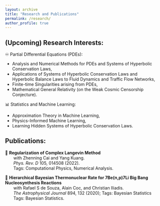 ```yaml
---
layout: archive
title: "Research and Publications"
permalink: /research/
author_profile: true
---
```


## **(Upcoming) Research Interests:**

♾️ Partial Differential Equations (PDEs): 
  -  Analysis and Numerical Methods for PDEs and Systems of Hyperbolic Conservation Laws,
  -  Applications of Systems of Hyperbolic Conservation Laws and Hyperbolic Balance Laws to Fluid Dynamics and Traffic Flow Networks,
  -  Finite-time Singularities arising from PDEs,
  -  Mathematical General Relativity (on the Weak Cosmic Censorship Conjecture).

📊 Statistics and Machine Learning:
  -  Approximation Theory in Machine Learning,
  -  Physics-Informed Machine Learning,
  -  Learning Hidden Systems of Hyperbolic Conservation Laws.

## **Publications:**

📜 **Regularization of Complex Langevin Method** <br>
&nbsp;&nbsp;&nbsp;&nbsp;&nbsp;&nbsp; with Zhenning Cai and Yang Kuang. <br>
&nbsp;&nbsp;&nbsp;&nbsp;&nbsp;&nbsp; *Phys. Rev. D* 105, 014508 (2022). <br>
&nbsp;&nbsp;&nbsp;&nbsp;&nbsp;&nbsp; Tags: Computational Physics, Numerical Analysis.

📜 **Hierarchical Bayesian Thermonuclear Rate for 7Be(n,p)7Li Big Bang Nucleosynthesis Reactions**  <br>
&nbsp;&nbsp;&nbsp;&nbsp;&nbsp;&nbsp; with Rafael S de Souza, Alain Coc, and Christian Iliadis. <br>
&nbsp;&nbsp;&nbsp;&nbsp;&nbsp;&nbsp; *The Astrophysical Journal* 894, 132 (2020); Tags: Bayesian Statistics <br>
&nbsp;&nbsp;&nbsp;&nbsp;&nbsp;&nbsp; Tags: Bayesian Statistics.
